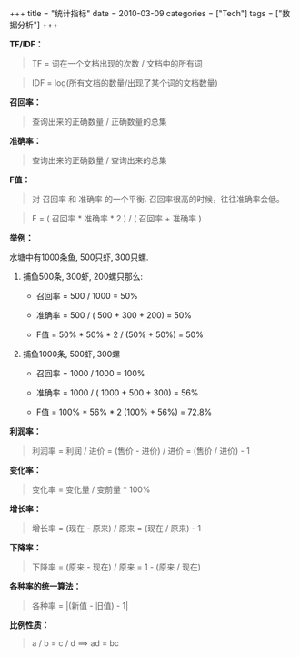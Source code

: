 +++
title = "统计指标"
date = 2010-03-09
categories = ["Tech"]
tags = ["数据分析"]
+++

__TF/IDF：__

>TF = 词在一个文档出现的次数 / 文档中的所有词

>IDF = log(所有文档的数量/出现了某个词的文档数量)


__召回率：__

>查询出来的正确数量 / 正确数量的总集

__准确率：__

>查询出来的正确数量 / 查询出来的总集

__F值：__

>对 召回率 和 准确率 的一个平衡. 召回率很高的时候，往往准确率会低。

>F = ( 召回率 * 准确率 * 2 ) / ( 召回率 + 准确率 )


__举例：__

水塘中有1000条鱼, 500只虾, 300只螺.

1. 捕鱼500条, 300虾, 200螺只那么:

    - 召回率 = 500 / 1000 = 50%

    - 准确率 = 500 / ( 500 + 300 + 200) = 50%

    - F值      = 50% * 50% * 2 / (50% + 50%) =  50%

2. 捕鱼1000条, 500虾, 300螺

    - 召回率 = 1000 / 1000 = 100%

    - 准确率 = 1000 / ( 1000 + 500 + 300) = 56%

    - F值      =  100% * 56% * 2 (100% + 56%) = 72.8% 


__利润率：__

>利润率 = 利润 / 进价 = (售价 - 进价) / 进价 = (售价 / 进价) - 1

__变化率：__
>变化率 = 变化量 / 变前量 * 100%

__增长率：__
>增长率 = (现在 - 原来) / 原来 = (现在 / 原来) - 1

__下降率：__
>下降率 = (原来 - 现在) / 原来  = 1 - (原来 / 现在)

__各种率的统一算法：__
>各种率 = |(新值 - 旧值) - 1|

__比例性质：__
>a / b = c / d  ==> ad = bc
